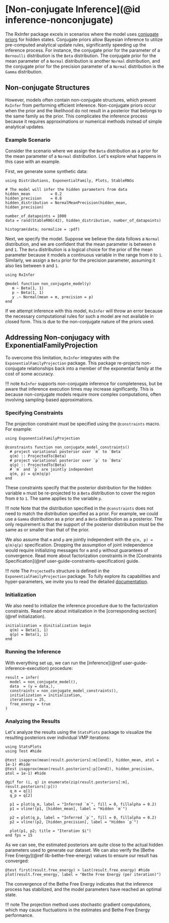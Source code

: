 # [Non-conjugate Inference](@id inference-nonconjugate)

The RxInfer package excels in scenarios where the model uses [conjugate priors](https://en.wikipedia.org/wiki/Conjugate_prior) for hidden states. Conjugate priors allow Bayesian inference to utilize pre-computed analytical update rules, significantly speeding up the inference process. For instance, the conjugate prior for the parameter of a `Bernoulli` distribution is the `Beta` distribution. The conjugate prior for the mean parameter of a `Normal` distribution is another `Normal` distribution, and the conjugate prior for the precision parameter of a `Normal` distribution is the `Gamma` distribution.

## Non-conjugate Structures

However, models often contain non-conjugate structures, which prevent `RxInfer` from performing efficient inference. Non-conjugate priors occur when the prior and the likelihood do not result in a posterior that belongs to the same family as the prior. This complicates the inference process because it requires approximations or numerical methods instead of simple analytical updates.

### Example Scenario

Consider the scenario where we assign the `Beta` distribution as a prior for the mean parameter of a `Normal` distribution. Let's explore what happens in this case with an example.

First, we generate some synthetic data:

```@example non-conjugacy-prior-likelihood
using Distributions, ExponentialFamily, Plots, StableRNGs

# The model will infer the hidden parameters from data
hidden_mean         = 0.2
hidden_precision    = 0.8
hidden_distribution = NormalMeanPrecision(hidden_mean, hidden_precision)

number_of_datapoints = 1000
data = rand(StableRNG(42), hidden_distribution, number_of_datapoints)

histogram(data; normalize = :pdf)
```

Next, we specify the model. Suppose we believe the data follows a `Normal` distribution, and we are confident that the mean parameter is between `0` and `1`. The `Beta` distribution is a logical choice for the prior of the mean parameter because it models a continuous variable in the range from `0` to `1`. Similarly, we assign a `Beta` prior for the precision parameter, assuming it also lies between `0` and `1`.

```@example non-conjugacy-prior-likelihood
using RxInfer

@model function non_conjugate_model(y)
   m ~ Beta(1, 1)
   p ~ Beta(1, 1)
   y .~ Normal(mean = m, precision = p)
end
```

If we attempt inference with this model, `RxInfer` will throw an error because the necessary computational rules for such a model are not available in closed form. This is due to the non-conjugate nature of the priors used.

## Addressing Non-conjugacy with ExponentialFamilyProjection

To overcome this limitation, `RxInfer` integrates with the `ExponentialFamilyProjection` package. This package re-projects non-conjugate relationships back into a member of the exponential family at the cost of some accuracy.

!!! note
    `RxInfer` supports non-conjugate inference for completeness, but be aware that inference execution times may increase significantly. This is because non-conjugate models require more complex computations, often involving sampling-based approximations.

### Specifying Constraints

The projection constraint must be specified using the `@constraints` macro. For example:

```@example non-conjugacy-prior-likelihood
using ExponentialFamilyProjection

@constraints function non_conjugate_model_constraints()
  # project variational posterior over `m` to `Beta`
  q(m) :: ProjectedTo(Beta)
  # project variational posterior over `p` to `Beta`
  q(p) :: ProjectedTo(Beta)
  # `m` and `p` are jointly independent
  q(m, p) = q(m)q(p)
end
```

These constraints specify that the posterior distribution for the hidden variable `m` must be re-projected to a `Beta` distribution to cover the region from `0` to `1`. The same applies to the variable `p`.  

!!! note 
    Note that the distribution specified in the `@constraints` does not need to match the distribution specified as a prior. For example, we could use a `Gamma` distribution as a prior and a `Beta` distribution as a posterior. The only requirement is that the support of the posterior distribution must be the same as or smaller than that of the prior.

We also assume that `m` and `p` are jointly independent with the `q(m, p) = q(m)q(p)` specification.
Dropping the assumption of joint independence would require initializing messages for `m` and `p` without guarantees of convergence.
Read more about factorization constraints in the [Constraints Specification](@ref user-guide-constraints-specification) guide.

!!! note
    The `ProjectedTo` structure is defined in the `ExponentialFamilyProjection` package. To fully explore its capabilities and hyper-parameters, we invite you to read the detailed [documentation](https://github.com/ReactiveBayes/ExponentialFamilyProjection.jl).

### Initialization

We also need to initialize the inference procedure due to the factorization constraints. Read more about initialization in the [corresponding section](@ref initialization).

```@example non-conjugacy-prior-likelihood
initialization = @initialization begin 
  q(m) = Beta(1, 1)
  q(p) = Beta(1, 1)
end
```

### Running the Inference

With everything set up, we can run the [inference](@ref user-guide-inference-execution) procedure:

```@example non-conjugacy-prior-likelihood
result = infer(
  model = non_conjugate_model(),
  data  = (y = data,),
  constraints = non_conjugate_model_constraints(),
  initialization = initialization,
  iterations = 25,
  free_energy = true
)
```

### Analyzing the Results

Let's analyze the results using the `StatsPlots` package to visualize the resulting posteriors over individual VMP iterations:

```@example non-conjugacy-prior-likelihood
using StatsPlots
using Test #hide

@test isapprox(mean(result.posteriors[:m][end]), hidden_mean, atol = 1e-1) #hide
@test isapprox(mean(result.posteriors[:p][end]), hidden_precision, atol = 1e-1) #hide

@gif for (i, q) in enumerate(zip(result.posteriors[:m], result.posteriors[:p]))
  q_m = q[1]
  q_p = q[2]

  p1 = plot(q_m, label = "Inferred `m`", fill = 0, fillalpha = 0.2)
  p1 = vline!(p1, [hidden_mean], label = "Hidden `m`")

  p2 = plot(q_p, label = "Inferred `p`", fill = 0, fillalpha = 0.2)
  p2 = vline!(p2, [hidden_precision], label = "Hidden `p`")

  plot(p1, p2; title = "Iteration $i")
end fps = 15
```

As we can see, the estimated posteriors are quite close to the actual hidden parameters used to generate our dataset. We can also verify the [Bethe Free Energy](@ref lib-bethe-free-energy) values to ensure our result has converged:

```@example non-conjugacy-prior-likelihood
@test first(result.free_energy) > last(result.free_energy) #hide
plot(result.free_energy, label = "Bethe Free Energy (per iteration)")
```

The convergence of the Bethe Free Energy indicates that the inference process has stabilized, and the model parameters have reached an optimal state.

!!! note
    The projection method uses stochastic gradient computations, which may cause fluctuations in the estimates and Bethe Free Energy performance.